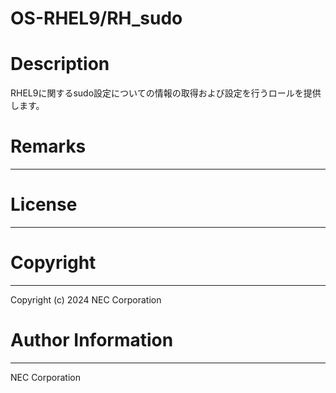 OS-RHEL9/RH_sudo
=======================================================
# Description
RHEL9に関するsudo設定についての情報の取得および設定を行うロールを提供します。

# Remarks
-------

# License
-------

# Copyright
---------
Copyright (c) 2024 NEC Corporation

# Author Information
------------------
NEC Corporation
